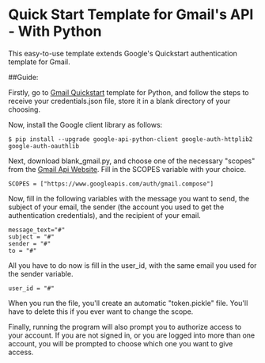 # Quick Start Template for Gmail's API - With Python

This easy-to-use template extends Google's Quickstart authentication template for Gmail.

##Guide:

Firstly, go to [Gmail Quickstart](https://developers.google.com/gmail/api/quickstart/python) template for Python, and follow the
steps to receive your credentials.json file, store it in a blank directory of your choosing.

Now, install the Google client library as follows:

```
$ pip install --upgrade google-api-python-client google-auth-httplib2 google-auth-oauthlib
```
Next, download blank_gmail.py, and choose one of the necessary "scopes" from the [Gmail Api Website](https://developers.google.com/gmail/api/auth/scopes).
Fill in the SCOPES variable with your choice.

```python3
SCOPES = ["https://www.googleapis.com/auth/gmail.compose"]
```

Now, fill in the following variables with the message you want to send, the subject of your email, the sender (the account you used
to get the authentication credentials), and the recipient of your email.

```python3
message_text="#"
subject = "#"
sender = "#"
to = "#"
```

All you have to do now is fill in the user_id, with the same email you used for the sender variable.

```python3
user_id = "#"
```

When you run the file, you'll create an automatic "token.pickle" file. You'll have to delete this if you ever want to change the scope.

Finally, running the program will also prompt you to authorize access to your account. If you are not signed in, or you are logged
into more than one account, you will be prompted to choose which one you want to give access.
